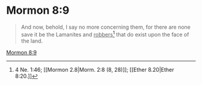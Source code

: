 # Mormon 8:9

> And now, behold, I say no more concerning them, for there are none save it be the Lamanites and <u>robbers</u>[^a] that do exist upon the face of the land.

[Mormon 8:9](https://www.churchofjesuschrist.org/study/scriptures/bofm/morm/8?lang=eng&id=p9#p9)


[^a]: 4 Ne. 1:46; [[Mormon 2.8|Morm. 2:8 (8, 28)]]; [[Ether 8.20|Ether 8:20.]]
